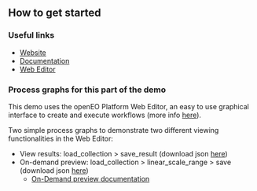## How to get started

### Useful links

- [Website](https://openeo.cloud/)
- [Documentation](https://docs.openeo.cloud/)
- [Web Editor](https://editor.openeo.cloud/)

### Process graphs for this part of the demo

This demo uses the openEO Platform Web Editor, an easy to use graphical interface to create and execute workflows (more info [here](https://docs.openeo.cloud/getting-started/editor/)).

Two simple process graphs to demonstrate two different viewing functionalities in the Web Editor:
- View results: load_collection > save_result (download json [here](https://github.com/pangeo-data/pangeo-openeo-BiDS-2023/tree/main/tutorial/part2/openEO-S2_L2A_sync_job.json))
- On-demand preview: load_collection > linear_scale_range > save (download json [here](https://github.com/pangeo-data/pangeo-openeo-BiDS-2023/tree/main/tutorial/part2/openEO-S2_L2A_on_demand_viewer.json))
  - [On-Demand preview documentation](https://docs.openeo.cloud/federation/#on-demand-preview )
